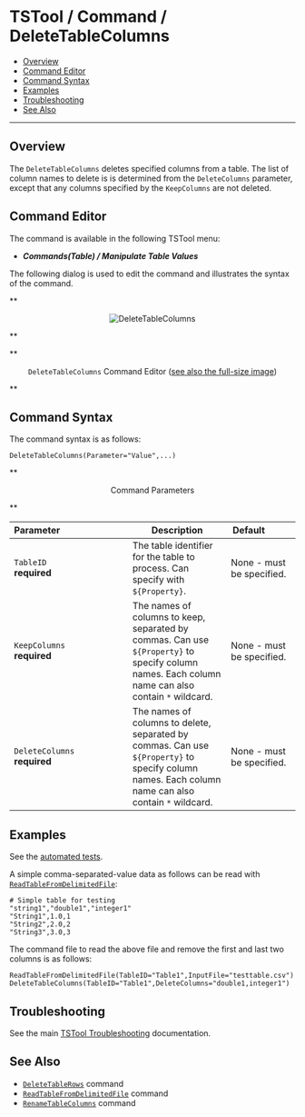 # TSTool / Command / DeleteTableColumns #

*   [Overview](#overview)
*   [Command Editor](#command-editor)
*   [Command Syntax](#command-syntax)
*   [Examples](#examples)
*   [Troubleshooting](#troubleshooting)
*   [See Also](#see-also)

-------------------------

## Overview ##

The `DeleteTableColumns` deletes specified columns from a table.
The list of column names to delete is is determined from the `DeleteColumns` parameter,
except that any columns specified by the `KeepColumns` are not deleted.

## Command Editor ##

The command is available in the following TSTool menu:

*   ***Commands(Table) / Manipulate Table Values***

The following dialog is used to edit the command and illustrates the syntax of the command.

**<p style="text-align: center;">
![DeleteTableColumns](DeleteTableColumns.png)
</p>**

**<p style="text-align: center;">
`DeleteTableColumns` Command Editor (<a href="../DeleteTableColumns.png">see also the full-size image</a>)
</p>**

## Command Syntax ##

The command syntax is as follows:

```text
DeleteTableColumns(Parameter="Value",...)
```
**<p style="text-align: center;">
Command Parameters
</p>**

| **Parameter**&nbsp;&nbsp;&nbsp;&nbsp;&nbsp;&nbsp;&nbsp;&nbsp;&nbsp;&nbsp;&nbsp;&nbsp;&nbsp;&nbsp;&nbsp;&nbsp;&nbsp;&nbsp;&nbsp;&nbsp;&nbsp;&nbsp;&nbsp;&nbsp;&nbsp;&nbsp; | **Description** | **Default**&nbsp;&nbsp;&nbsp;&nbsp;&nbsp;&nbsp;&nbsp;&nbsp;&nbsp;&nbsp; |
| --------------|-----------------|----------------- |
|`TableID`<br>**required**|The table identifier for the table to process. Can specify with `${Property}`.|None - must be specified.|
|`KeepColumns`<br>**required**|The names of columns to keep, separated by commas. Can use `${Property}` to specify column names.  Each column name can also contain `*` wildcard.|None - must be specified.|
|`DeleteColumns`<br>**required**|The names of columns to delete, separated by commas. Can use `${Property}` to specify column names.  Each column name can also contain `*` wildcard.|None - must be specified.|

## Examples ##

See the [automated tests](https://github.com/OpenCDSS/cdss-app-tstool-test/tree/master/test/commands/DeleteTableColumns).

A simple comma-separated-value data as follows can be read with [`ReadTableFromDelimitedFile`](../ReadTableFromDelimitedFile/ReadTableFromDelimitedFile.md):

```
# Simple table for testing
"string1","double1","integer1"
"String1",1.0,1
"String2",2.0,2
"String3",3.0,3
```

The command file to read the above file and remove the first and last two columns is as follows:

```
ReadTableFromDelimitedFile(TableID="Table1",InputFile="testtable.csv")
DeleteTableColumns(TableID="Table1",DeleteColumns="double1,integer1")

```

## Troubleshooting ##

See the main [TSTool Troubleshooting](../../troubleshooting/troubleshooting.md) documentation.

## See Also ##

*   [`DeleteTableRows`](../DeleteTableRows/DeleteTableRows.md) command
*   [`ReadTableFromDelimitedFile`](../ReadTableFromDelimitedFile/ReadTableFromDelimitedFile.md) command
*   [`RenameTableColumns`](../RenameTableColumns/RenameTableColumns.md) command
